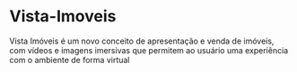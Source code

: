 # Vista-Imoveis
Vista Imóveis é um novo conceito de apresentação e venda de imóveis, com vídeos e imagens imersivas que permitem ao usuário uma experiência com o ambiente de forma virtual
